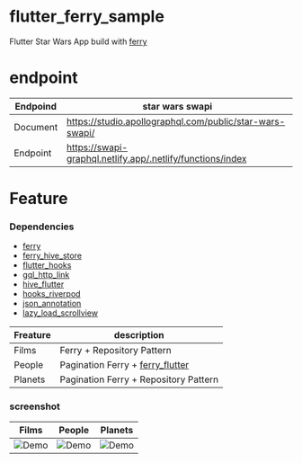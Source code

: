 # flutter_ferry_sample
Flutter Star Wars App build with [ferry](https://pub.dev/packages/ferry)


# endpoint

| Endpoind         |  star wars swapi       |
| ---------------- | ------------------------------------------------------------------------------------------------------------------------------------------------- |
| Document | https://studio.apollographql.com/public/star-wars-swapi/ |
| Endpoint | https://swapi-graphql.netlify.app/.netlify/functions/index |


# Feature

### Dependencies

- [ferry](https://pub.dev/packages/ferry)
- [ferry_hive_store](https://pub.dev/packages/ferry_hive_store)
- [flutter_hooks](https://pub.dev/packages/flutter_hooks)
- [gql_http_link](https://pub.dev/packages/gql_http_link)
- [hive_flutter](https://pub.dev/packages/hive_flutter)
- [hooks_riverpod](https://pub.dev/packages/hooks_riverpod)
- [json_annotation](https://pub.dev/packages/json_annotation)
- [lazy_load_scrollview](https://pub.dev/packages/lazy_load_scrollview)

| Freature | description | 
| -------- | ---- |
| Films    | Ferry + Repository Pattern
| People   | Pagination Ferry + [ferry_flutter](https://pub.dev/packages/ferry_flutter)
| Planets  | Pagination Ferry + Repository Pattern

### screenshot
| Films | People | Planets |
| ----- | ------ | ------- |
| ![Demo](https://gyazo.com/4a9aa8b8405f021f5d585fed77d074fd) | ![Demo](https://gyazo.com/9e4b3c3871df8f2aa2171dee246076ba) | ![Demo](https://gyazo.com/ba33e02ba73cbf49c6b302e0a9e0a645) |